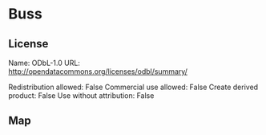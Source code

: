 # Buss
    
## License

Name: ODbL-1.0
URL: http://opendatacommons.org/licenses/odbl/summary/

Redistribution allowed: False
Commercial use allowed: False
Create derived product: False
Use without attribution: False

## Map

<WorldMap topic="stefan/public-transport/Buss/vehicle_positions/#" />
